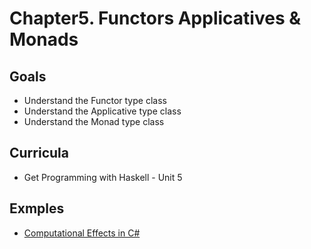 # Chapter5. Functors Applicatives & Monads

## Goals
- Understand the Functor type class
- Understand the Applicative type class
- Understand the Monad type class
  
## Curricula
- Get Programming with Haskell - Unit 5

## Exmples
- [Computational Effects in C#](https://github.com/oncicaradupopovici/CSharpEffects)
  

